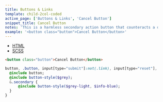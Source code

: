 ```yaml
---
title: Buttons & Links
template: child-2col-coded
active_page: ['Buttons & Links', 'Cancel Button']
snippet_title: Cancel Button
notes: 'This is a harmless secondary action button that counteracts a destructive action.'
example: '<button class="button">Cancel Button</button>'
---
```


* [HTML](0)
* [SCSS](1)

```html
<button class="button">Cancel Button</button>
```
```sass
button, .button, input[type="submit"]:not(.link), input[type="reset"], input[type="button"] {
  @include button;
  @include button-style($grey);
  &.secondary {
      @include button-style($grey-light, $info-blue);
  }
}
```
